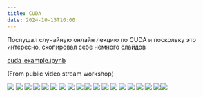 ```yaml
---
title: CUDA
date: 2024-10-15T10:00
---
```


Послушал случайную онлайн лекцию по CUDA и поскольку это интересно, скопировал себе немного слайдов

[cuda_example.ipynb](cuda_example.ipynb)

(From public video stream workshop)

![](Screenshot%202024-10-20%20at%2000.04.55.png)
![](Screenshot%202024-10-20%20at%2000.37.08.png)
![](Screenshot%202024-10-20%20at%2000.12.01.png)
![](Screenshot%202024-10-20%20at%2000.12.49.png)
![](Screenshot%202024-10-20%20at%2000.14.45.png)
![](Screenshot%202024-10-20%20at%2000.16.25.png)
![](Screenshot%202024-10-20%20at%2000.17.31.png)
![](Screenshot%202024-10-20%20at%2000.20.11.png)
![](Screenshot%202024-10-20%20at%2000.21.25.png)
![](Screenshot%202024-10-20%20at%2000.23.09.png)
![](Screenshot%202024-10-20%20at%2000.24.14.png)
![](Screenshot%202024-10-20%20at%2000.25.58.png)
![](Screenshot%202024-10-20%20at%2000.27.59.png)
![](Screenshot%202024-10-20%20at%2000.28.47.png)
![](Screenshot%202024-10-20%20at%2000.30.29.png)
![](Screenshot%202024-10-20%20at%2000.32.20.png)
![](Screenshot%202024-10-20%20at%2000.32.32.png)
![](Screenshot%202024-10-20%20at%2000.33.23.png)![](Screenshot%202024-10-20%20at%2000.37.08.png)
